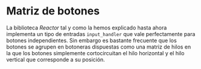 [//]: # (-*- mode: markdown; coding: utf-8 -*-)
# Matriz de botones

La biblioteca *Reactor* tal y como la hemos explicado hasta ahora
implementa un tipo de entradas `input_handler` que vale perfectamente
para botones independientes.  Sin embargo es bastante frecuente que
los botones se agrupen en botoneras dispuestas como una matriz de
hilos en la que los botones simplemente cortocircuitan el hilo
horizontal y el hilo vertical que corresponde a su posición.


